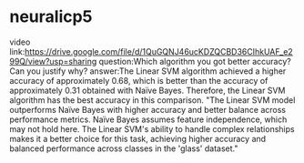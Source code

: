 # neuralicp5
video link:https://drive.google.com/file/d/1QuGQNJ46ucKDZQCBD36CIhkUAF_e299Q/view?usp=sharing
question:Which algorithm you got better accuracy? Can you justify why?
answer:The Linear SVM algorithm achieved a higher accuracy of approximately 0.68, which is better than the accuracy of approximately 0.31 obtained with Naïve Bayes. Therefore, the Linear SVM algorithm has the best accuracy in this comparison.
"The Linear SVM model outperforms Naïve Bayes with higher accuracy and better balance across performance metrics. Naïve Bayes assumes feature independence, which may not hold here. The Linear SVM's ability to handle complex relationships makes it a better choice for this task, achieving higher accuracy and balanced performance across classes in the 'glass' dataset."
